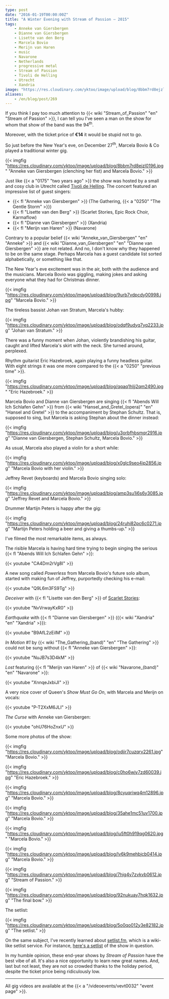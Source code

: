 ```yaml
---
type: post
date: "2016-01-19T00:00:00Z"
title: "A Winter Evening with Stream of Passion — 2015"
tags:
    - Anneke van Giersbergen
    - Dianne van Giersbergen
    - Lisette van den Berg
    - Marcela Bovio
    - Merijn van Haren
    - music
    - Navarone
    - Netherlands
    - progressive metal
    - Stream of Passion
    - Tivoli de Helling
    - Utrecht
    - Xandria
image: "https://res.cloudinary.com/yktoo/image/upload/blog/8bbm7rd8ejzl0196.jpg"
aliases:
    - /en/blog/post/269
---
```


If you think I pay too much attention to {{< wiki "Stream_of_Passion" "en" "Stream of Passion" >}}, I can tell you I've seen a man on the show for whom that show of the band was the 94<sup>th</sup>.

Moreover, with the ticket price of **€14** it would be stupid not to go.

<!--more-->

So just before the New Year's eve, on December 27<sup>th</sup>, Marcela Bovio & Co played a traditional winter gig.

{{< imgfig "https://res.cloudinary.com/yktoo/image/upload/blog/8bbm7rd8ejzl0196.jpg" "Anneke van Giersbergen (clenching her fist) and Marcela Bovio." >}}

Just like {{< a "0175" "two years ago" >}} the show was hosted by a small and cosy club in Utrecht called [Tivoli de Helling](http://www.dehelling.nl/). The concert featured an impressive list of guest singers:

* {{< fl "Anneke van Giersbergen" >}} (The Gathering, {{< a "0250" "The Gentle Storm" >}})
* {{< fl "Lisette van den Berg" >}} (Scarlet Stories, Epic Rock Choir, Karmaflow)
* {{< fl "Dianne van Giersbergen" >}} (Xandria)
* {{< fl "Merijn van Haren" >}} (Navarone)

Contrary to a popular belief {{< wiki "Anneke_van_Giersbergen" "en" "Anneke" >}} and {{< wiki "Dianne_van_Giersbergen" "en" "Dianne van Giersbergen" >}} are not related. And no, I don't know why they happened to be on the same stage. Perhaps Marcela has a guest candidate list sorted alphabetically, or something like that.

The New Year's eve excitement was in the air, both with the audience and the musicians. Marcela Bovio was giggling, making jokes and asking everyone what they had for Christmas dinner.

{{< imgfig "https://res.cloudinary.com/yktoo/image/upload/blog/9urb7vdpcdy00998.jpg" "Marcela Bovio." >}}

The tireless bassist Johan van Stratum, Marcela's hubby:

{{< imgfig "https://res.cloudinary.com/yktoo/image/upload/blog/odqf9udyq7yq2233.jpg" "Johan van Stratum." >}}

There was a funny moment when Johan, violently brandishing his guitar, caught and lifted Marcela's skirt with the neck. She turned around, perplexed.

Rhythm guitarist Eric Hazebroek, again playing a funny headless guitar. With eight strings it was one more compared to the {{< a "0250" "previous time" >}}.

{{< imgfig "https://res.cloudinary.com/yktoo/image/upload/blog/qqaq1hljj2qm2490.jpg" "Eric Hazebroek." >}}

Marcela Bovio and Dianne van Giersbergen are singing {{< fl "Abends Will Ich Schlafen Gehn" >}} from {{< wiki "Hansel_and_Gretel_(opera)" "en" "Hansel and Gretel" >}} to the accompaniment by Stephan Schultz. That is, supposed to sing, but Marcela is asking Stephan about the dinner instead:

{{< imgfig "https://res.cloudinary.com/yktoo/image/upload/blog/u3orbfhbsmqr2916.jpg" "Dianne van Giersbergen, Stephan Schultz, Marcela Bovio." >}}

As usual, Marcela also played a violin for a short while:

{{< imgfig "https://res.cloudinary.com/yktoo/image/upload/blog/x0glc9seo4ip2856.jpg" "Marcela Bovio with her violin." >}}

Jeffrey Revet (keyboards) and Marcela Bovio singing solo:

{{< imgfig "https://res.cloudinary.com/yktoo/image/upload/blog/amp3su1i6s6y3085.jpg" "Jeffrey Revet and Marcela Bovio." >}}

Drummer Martijn Peters is happy after the gig:

{{< imgfig "https://res.cloudinary.com/yktoo/image/upload/blog/24ruhi82pc6c0271.jpg" "Martijn Peters holding a beer and giving a thumbs-up." >}}

I've filmed the most remarkable items, as always.

The risible Marcela is having hard time trying to begin singing the serious {{< fl "Abends Will Ich Schlafen Gehn" >}}:

{{< youtube "CA4Dm2rVg8I" >}}

A new song called *Powerless* from Marcela Bovio's future solo album, started with making fun of Jeffrey, purportedly checking his e-mail:

{{< youtube "Q9L6m3FS9Tg" >}}

*Deceiver* with {{< fl "Lisette van den Berg" >}} of [Scarlet Stories](http://www.scarletstories.nl/):

{{< youtube "NvVrwayKxR0" >}}

*Earthquake* with {{< fl "Dianne van Giersbergen" >}} ({{< wiki "Xandria" "en" "Xandria" >}}):

{{< youtube "B9AfL2zEilM" >}}

*In Motion #1* by {{< wiki "The_Gathering_(band)" "en" "The Gathering" >}} could not be sung without {{< fl "Anneke van Giersbergen" >}}:

{{< youtube "NuJB7s3D4kM" >}}

*Lost* featuring {{< fl "Merijn van Haren" >}} of {{< wiki "Navarone_(band)" "en" "Navarone" >}}:

{{< youtube "XnnqeJxbiJI" >}}

A very nice cover of Queen's *Show Must Go On*, with Marcela and Merijn on vocals:

{{< youtube "P-T2XxM6JLI" >}}

*The Curse* with Anneke van Giersbergen:

{{< youtube "ohU76HoZnxU" >}}

Some more photos of the show:

{{< imgfig "https://res.cloudinary.com/yktoo/image/upload/blog/odjir7cuzqrv2261.jpg" "Marcela Bovio." >}}

{{< imgfig "https://res.cloudinary.com/yktoo/image/upload/blog/c0ho6wjy7zd60039.jpg" "Eric Hazebroek." >}}

{{< imgfig "https://res.cloudinary.com/yktoo/image/upload/blog/8cyuqriwq4m12896.jpg" "Marcela Bovio." >}}

{{< imgfig "https://res.cloudinary.com/yktoo/image/upload/blog/35ahe1mc51uv1700.jpg" "Marcela Bovio." >}}

{{< imgfig "https://res.cloudinary.com/yktoo/image/upload/blog/iu5ft0h919qg0620.jpg" "Marcela Bovio." >}}

{{< imgfig "https://res.cloudinary.com/yktoo/image/upload/blog/lv6k9mehbjcb0414.jpg" "Marcela Bovio." >}}

{{< imgfig "https://res.cloudinary.com/yktoo/image/upload/blog/7hjg4v7zvkvb0612.jpg" "Stream of Passion." >}}

{{< imgfig "https://res.cloudinary.com/yktoo/image/upload/blog/92nukuay7hqk1632.jpg" "The final bow." >}}

The setlist:

{{< imgfig "https://res.cloudinary.com/yktoo/image/upload/blog/5o0qo012y3e82182.jpg" "The setlist." >}}

On the same subject, I've recently learned about [setlist.fm](http://www.setlist.fm/), which is a wiki-like setlist service. For instance, [here's a setlist](http://www.setlist.fm/setlist/stream-of-passion/2015/de-helling-utrecht-netherlands-4bf2074a.html) of the show in question.

In my humble opinion, these end-year shows by *Stream of Passion* have the best vibe of all. It's also a nice opportunity to learn new great names. And, last but not least, they are not so crowded thanks to the holiday period, despite the ticket price being ridiculously low.

---

All gig videos are available at the {{< a "/videoevents/vevt0032" "event page" >}}.
